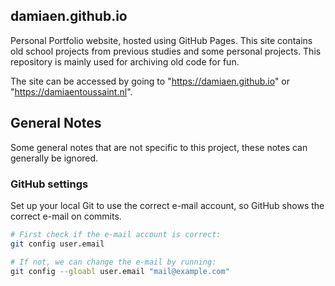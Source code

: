## damiaen.github.io
Personal Portfolio website, hosted using GitHub Pages. This site contains old school projects from previous studies and some personal projects. This repository is mainly used for archiving old code for fun.  

The site can be accessed by going to "https://damiaen.github.io" or "https://damiaentoussaint.nl".

## General Notes
Some general notes that are not specific to this project, these notes can generally be ignored.

### GitHub settings
Set up your local Git to use the correct e-mail account, so GitHub shows the correct e-mail on commits.


```bash
# First check if the e-mail account is correct:
git config user.email

# If not, we can change the e-mail by running:
git config --gloabl user.email "mail@example.com"
```
